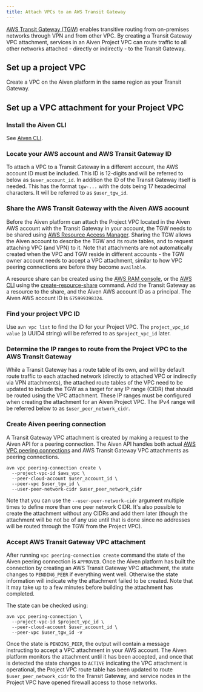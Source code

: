 ```yaml
---
title: Attach VPCs to an AWS Transit Gateway
---
```


[AWS Transit Gateway (TGW)](https://aws.amazon.com/transit-gateway/) enables transitive routing from on-premises networks through VPN and from other VPC.
By creating a Transit Gateway VPC attachment, services
in an Aiven Project VPC can route traffic to all other networks
attached - directly or indirectly - to the Transit Gateway.

## Set up a project VPC

Create a VPC on the Aiven platform in the same region as your Transit
Gateway.

## Set up a VPC attachment for your Project VPC

### Install the Aiven CLI

See [Aiven CLI](/docs/tools/cli).

### Locate your AWS account and AWS Transit Gateway ID

To attach a VPC to a Transit Gateway in a different account, the AWS
account ID must be included. This ID is 12-digits and will be referred
to below as `$user_account_id`. In addition the ID of the Transit
Gateway itself is needed. This has the format `tgw-...` with the dots
being 17 hexadecimal characters. It will be referred to as
`$user_tgw_id`.

### Share the AWS Transit Gateway with the Aiven AWS account

Before the Aiven platform can attach the Project VPC located in the
Aiven AWS account with the Transit Gateway in your account, the TGW
needs to be shared using [AWS Resource Access
Manager](https://aws.amazon.com/ram/). Sharing the TGW allows the Aiven
account to describe the TGW and its route tables, and to request
attaching VPC (and VPN) to it. Note that attachments are not
automatically created when the VPC and TGW reside in different
accounts - the TGW owner account needs to accept a VPC attachment,
similar to how VPC peering connections are before they become
`available`.

A resource share can be created using the [AWS RAM
console](https://console.aws.amazon.com/ram/home), or the [AWS
CLI](https://aws.amazon.com/cli/) using the
[create-resource-share](https://docs.aws.amazon.com/cli/latest/reference/ram/create-resource-share)
command. Add the Transit Gateway as a resource to the share, and
the Aiven AWS account ID as a principal. The Aiven AWS account ID is
`675999398324`.

### Find your project VPC ID

Use `avn vpc list` to find the ID for your Project VPC. The
`project_vpc_id value` (a UUID4 string) will be referred to as
`$project_vpc_id` later.

### Determine the IP ranges to route from the Project VPC to the AWS Transit Gateway

While a Transit Gateway has a route table of its own, and will by
default route traffic to each attached network (directly to attached VPC
or indirectly via VPN attachments), the attached route tables of the VPC
need to be updated to include the TGW as a target for any IP range
(CIDR) that should be routed using the VPC attachment. These IP ranges
must be configured when creating the attachment for an Aiven Project
VPC. The IPv4 range will be referred below to as
`$user_peer_network_cidr`.

### Create Aiven peering connection

A Transit Gateway VPC attachment is created by making a request to the
Aiven API for a peering connection. The Aiven API handles both actual
[AWS VPC peering
connections](https://docs.aws.amazon.com/vpc/latest/peering/what-is-vpc-peering)
and AWS Transit Gateway VPC attachments as peering connections.

```shell
avn vpc peering-connection create \
  --project-vpc-id $aws_vpc \
  --peer-cloud-account $user_account_id \
  --peer-vpc $user_tgw_id \
  --user-peer-network-cidr $user_peer_network_cidr
```

Note that you can use the `--user-peer-network-cidr` argument multiple
times to define more than one peer network CIDR. It's also possible to
create the attachment without any CIDRs and add them later (though the
attachment will be not be of any use until that is done since no
addresses will be routed through the TGW from the Project VPC).

### Accept AWS Transit Gateway VPC attachment

After running `vpc peering-connection create` command the state of the
Aiven peering connection is `APPROVED`. Once the Aiven platform has
built the connection by creating an AWS Transit Gateway VPC attachment,
the state changes to `PENDING_PEER` if everything went well. Otherwise
the state information will indicate why the attachment failed to be
created. Note that it may take up to a few minutes before building the
attachment has completed.

The state can be checked using:

```shell
avn vpc peering-connection \
  --project-vpc-id $project_vpc_id \
  --peer-cloud-account $user_account_id \
  --peer-vpc $user_tgw_id -v
```

Once the state is `PENDING_PEER`, the output will contain a message
instructing to accept a VPC attachment in your AWS account. The Aiven
platform monitors the attachment until it has been accepted, and once
that is detected the state changes to `ACTIVE` indicating the VPC
attachment is operational, the Project VPC route table has been updated
to route `$user_peer_network_cidr` to the Transit Gateway, and service
nodes in the Project VPC have opened firewall access to those networks.
